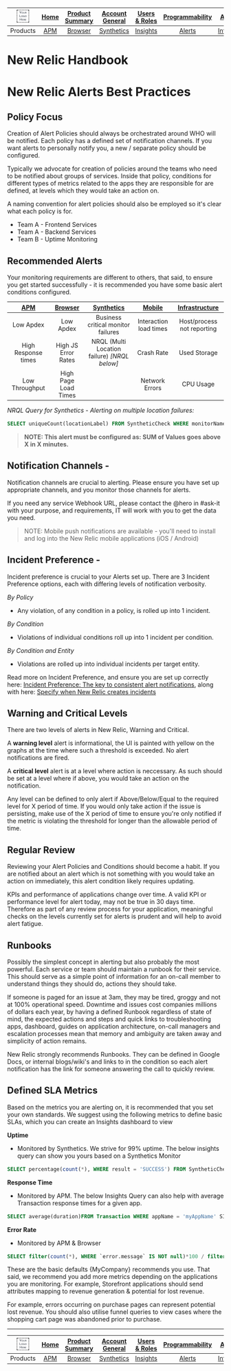 |<img src="/MD/IMG/logo.png" alt="{MyCompany}" width="50%"> |[Home](/MD/readme.md)	| [Product Summary](/MD/product-summary.md) |[Account General](/MD/Account/Account.md)	| [Users & Roles](/MD/Account/UsersAndRoles.md) | [Programmability](/MD/Account/Programmability.md)	|  [Automation](/MD/Account/Automation.md) | [APM Lambda](/MD/Products/APMLambda.md) |
|:---:	|:---:	|:---:	|:---:	|:---:	|:---:	|:---:	|:---:	|
|Products	|[APM](/MD/Products/APM.md) |[Browser](/MD/Products/Browser.md)| [Synthetics](/MD/Products/Synthetics.md) |[Insights](/MD/Products/Insights.md) |[Alerts](/MD/Products/Alerts.md) | [Infrastructure](/MD/Products/Infrastructure.md) | [Logs](/MD/Products/Logs.md) |

# New Relic Handbook

# New Relic Alerts Best Practices

## Policy Focus

Creation of Alert Policies should always be orchestrated around WHO will be notified. Each policy has a defined set of notification channels. If you want alerts to personally notify you, a new / separate policy should be configured.

Typically we advocate for creation of policies around the teams who need to be notified about groups of services. Inside that policy, conditions for different types of metrics related to the apps they are responsible for are defined,  at levels which they would take an action on.

A naming convention for alert policies should also be employed so it's clear what each policy is for.

* Team A - Frontend Services
* Team A - Backend Services
* Team B - Uptime Monitoring

## Recommended Alerts
Your monitoring requirements are different to others, that said, to ensure you get started successfully - it is recommended you have some basic alert conditions configured.

|[APM](https://docs.newrelic.com/docs/apm/new-relic-apm/guides/new-relic-apm-best-practices-guide#alerts)	|[Browser](https://docs.newrelic.com/docs/browser/new-relic-browser/guides/new-relic-browser-best-practices-guide#alerts-policies)	|[Synthetics](https://docs.newrelic.com/docs/synthetics/new-relic-synthetics/using-monitors/alerting-synthetics)	|[Mobile](https://docs.newrelic.com/docs/mobile-monitoring/new-relic-mobile/getting-started/alert-information-new-relic-mobile)	|[Infrastructure](https://docs.newrelic.com/docs/infrastructure/new-relic-infrastructure/infrastructure-alert-conditions/infrastructure-alerts-add-edit-or-view-host-alert-information)	|
|:---:	|:---:	|:---:	|:---:	|:---:	|
|  Low Apdex  | Low Apdex | Business critical monitor failures | Interaction load times  	| Host/process not reporting  	|
| High Response times  	|   High JS Error Rates	|   NRQL (Multi Location failure) _[NRQL below]_	|   Crash Rate	|  Used Storage 	|
|   Low Throughput	| High Page Load Times  | 	| Network Errors   	| CPU Usage  |

_NRQL Query for Synthetics - Alerting on multiple location failures:_

```sql
SELECT uniqueCount(locationLabel) FROM SyntheticCheck WHERE monitorName = 'myMonitor' AND result = 'FAILED'
```

> **NOTE: This alert must be configured as: SUM of Values goes above X in X minutes.**

## Notification Channels -
Notification channels are crucial to alerting. Please ensure you have set up appropriate channels, and you monitor those channels for alerts. 

If you need any service Webhook URL, please contact the @hero in #ask-it with your purpose, and requirements, IT will work with you to get the data you need.

> NOTE: Mobile push notifications are available - you'll need to install and log into the New Relic mobile applications (iOS / Android)

## Incident Preference -
Incident preference is crucial to your Alerts set up. There are 3 Incident Preference options, each with differing levels of notification verbosity.

_By Policy_
- Any violation, of any condition in a policy, is rolled up into 1 incident.

_By Condition_
- Violations of individual conditions roll up into 1 incident per condition.

_By Condition and Entity_
- Violations are rolled up into individual incidents per target entity.

Read more on Incident Preference, and ensure you are set up correctly here: [Incident Preference: The key to consistent alert notifications](https://discuss.newrelic.com/t/relic-solution-alert-incident-preferences-are-the-key-to-consistent-alert-notifications/40867), along with here: [Specify when New Relic creates incidents](https://docs.newrelic.com/docs/alerts/new-relic-alerts/configuring-alert-policies/specify-when-new-relic-creates-incidents)

## Warning and Critical Levels
There are two levels of alerts in New Relic, Warning and Critical.

A **warning level** alert is informational, the UI is painted with yellow on the graphs at the time where such a threshold is exceeded. No alert notifications are fired.

A **critical level** alert is at a level where action is neccessary. As such should be set at a level where if above, you would take an action on the notification.

Any level can be defined to only alert if Above/Below/Equal to the required level for X period of time. If you would only take action if the issue is persisting, make use of the X period of time to ensure you're only notified if the metric is violating the threshold for longer than the allowable period of time.

## Regular Review
Reviewing your Alert Policies and Conditions should become a habit. If you are notified about an alert which is not something with you would take an action on immediately, this alert condition likely requires updating.

KPIs and performance of applications change over time. A valid KPI or performance level for alert today, may not be true in 30 days time. Therefore as part of any review process for your application, meaningful checks on the levels currently set for alerts is prudent and will help to avoid alert fatigue.

## Runbooks
Possibly the simplest concept in alerting but also probably the most powerful. Each service or team should maintain a runbook for their service. This should serve as a simple point of information for an on-call member to understand things they should do, actions they should take.

If someone is paged for an issue at 3am, they may be tired, groggy and not at 100% operational speed. Downtime and issues cost companies millions of dollars each year, by having a defined Runbook regardless of state of mind, the expected actions and steps and quick links to troubleshooting apps, dashboard, guides on application architecture, on-call managers and escalation processes mean that memory and ambiguity are taken away and simplicity of action remains.

New Relic strongly recommends Runbooks. They can be defined in Google Docs, or internal blogs/wiki's and links to in the condition so each alert notification has the link for someone answering the call to quickly review.

## Defined SLA Metrics
Based on the metrics you are alerting on, it is recommended that you set your own standards. We suggest using the following metrics to define basic SLAs, which you can create an Insights dashboard to view

**Uptime** 

* Monitored by Synthetics. We strive for 99% uptime. The below insights query can show you yours based on a Synthetics Monitor
```sql
SELECT percentage(count(*), WHERE result = 'SUCCESS') FROM SyntheticCheck WHERE monitorName = 'myMonitor' SINCE 1 DAY AGO
```

**Response Time**

 * Monitored by APM. The below Insights Query can also help with average Transaction response times for a given app.
 ```sql
SELECT average(duration)FROM Transaction WHERE appName = 'myAppName' SINCE 1 DAY AGO
```

**Error Rate**
* Monitored by APM & Browser
```sql
SELECT filter(count(*), WHERE `error.message` IS NOT null)*100 / filter(count(*), WHERE duration IS NOT null) FROM Transaction, TransactionError WHERE appNameId = {your_app_name}
```

These are the basic defaults {MyCompany} recommends you use. That said, we recommend you add more metrics depending on the applications you are monitoring. For example, Storefront applications should send attributes mapping to revenue generation & potential for lost revenue.

For example, errors occurring on purchase pages can represent potential lost revenue. You should also utilise funnel queries to view cases where the shopping cart page was abandoned prior to purchase.



---

|<img src="/MD/IMG/logo.png" alt="{MyCompany}" width="50%"> |[Home](/MD/readme.md)	| [Product Summary](/MD/product-summary.md) |[Account General](/MD/Account/Account.md)	| [Users & Roles](/MD/Account/UsersAndRoles.md) | [Programmability](/MD/Account/Programmability.md)	|  [Automation](/MD/Account/Automation.md) | [APM Lambda](/MD/Products/APMLambda.md) |
|:---:	|:---:	|:---:	|:---:	|:---:	|:---:	|:---:	|:---:	|
|Products	|[APM](/MD/Products/APM.md) |[Browser](/MD/Products/Browser.md)| [Synthetics](/MD/Products/Synthetics.md) |[Insights](/MD/Products/Insights.md) |[Alerts](/MD/Products/Alerts.md) | [Infrastructure](/MD/Products/Infrastructure.md) | [Logs](/MD/Products/Logs.md) |
